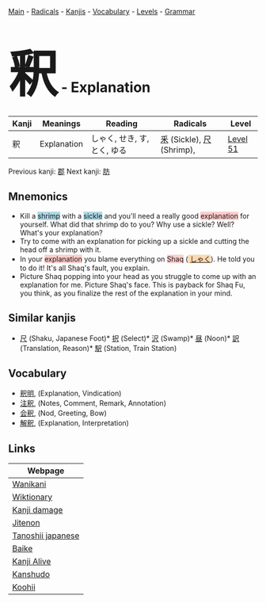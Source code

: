 <style> bigfont {font-size: 100px}</style>
[Main](../README.md) -
[Radicals](../radicals.md) -
[Kanjis](../kanjis.md) -
[Vocabulary](../vocabulary.md) -
[Levels](../levels.md) -
[Grammar](../grammar.md)
# <bigfont> 釈</bigfont> - Explanation 

| Kanji | Meanings | Reading | Radicals | Level |
| --- | --- | --- | --- | --- |
| 釈 | Explanation | しゃく, せき, す, とく, ゆる | [釆](../radicals/釆.md) (Sickle), [尺](../radicals/尺.md) (Shrimp),  | [Level 51](../levels/wk_level51.md) |

Previous kanji: [郡](郡.md) Next kanji: [肪](肪.md) 

## Mnemonics
 * Kill a <span style="background-color:#ADD8E6"> shrimp</span> with a <span style="background-color:#ADD8E6"> sickle</span> and you'll need a really good <span style="background-color:#ffcccb"> explanation</span> for yourself. What did that shrimp do to you? Why use a sickle? Well? What's your explanation?
* Try to come with an explanation for picking up a sickle and cutting the head off a shrimp with it.
* In your <span style="background-color:#ffcccb"> explanation</span> you blame everything on <span style="background-color:#ffcccb"> Shaq</span> (<span style="background-color:#fed8b1"> [しゃく](https://jisho.org/search/しゃく)</span>). He told you to do it! It's all Shaq's fault, you explain. 
* Picture Shaq popping into your head as you struggle to come up with an explanation for me. Picture Shaq's face. This is payback for Shaq Fu, you think, as you finalize the rest of the explanation in your mind.


## Similar kanjis
 * [尺](尺.md) (Shaku, Japanese Foot)* [択](択.md) (Select)* [沢](沢.md) (Swamp)* [昼](昼.md) (Noon)* [訳](訳.md) (Translation, Reason)* [駅](駅.md) (Station, Train Station)


## Vocabulary
 * [釈明](../vocabulary/釈.md), (Explanation, Vindication)
* [注釈](../vocabulary/釈.md), (Notes, Comment, Remark, Annotation)
* [会釈](../vocabulary/釈.md), (Nod, Greeting, Bow)
* [解釈](../vocabulary/釈.md), (Explanation, Interpretation)



## Links 

| Webpage |
| --- |
| [Wanikani          ](https://www.wanikani.com/kanji/釈) |
| [Wiktionary        ](https://en.wiktionary.org/wiki/釈) |
| [Kanji damage      ](http://www.kanjidamage.com/kanji/search?utf8=✓&q=釈) |
| [Jitenon           ](https://jitenon.com/kanji/釈) |
| [Tanoshii japanese ](https://www.tanoshiijapanese.com/dictionary/kanji.cfm?k=釈) |
| [Baike             ](https://baike.baidu.com/item/釈) |
| [Kanji Alive       ](https://app.kanjialive.com/釈) |
| [Kanshudo          ](https://www.kanshudo.com/searchmn?q=釈) |
| [Koohii            ](https://kanji.koohii.com/study/kanji/釈) |
